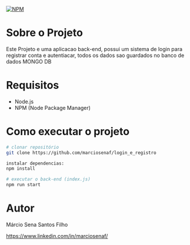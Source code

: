 [![NPM](https://img.shields.io/npm/l/react)](https://github.com/marciosenaf/login_e_registro/blob/main/LICENSE) 


# Sobre o Projeto

Este Projeto e uma aplicacao back-end, possui um sistema de login para registrar conta e autentiacar, todos os dados sao guardados no banco de dados MONGO DB

# Requisitos
  - Node.js
  - NPM (Node Package Manager)


# Como executar o projeto

```bash
# clonar repositório
git clone https://github.com/marciosenaf/login_e_registro

instalar dependencias:
npm install

# executar o back-end (index.js)
npm run start
```

# Autor

Márcio Sena Santos Filho

https://www.linkedin.com/in/marciosenaf/
